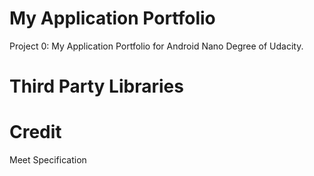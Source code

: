 # My Application Portfolio

Project 0: My Application Portfolio for Android Nano Degree of Udacity.

# Third Party Libraries

# Credit

Meet Specification

